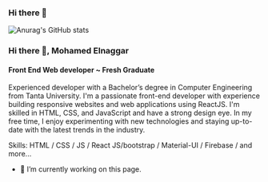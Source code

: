 ### Hi there 👋

![Anurag's GitHub stats](https://github-readme-stats.vercel.app/api?username=Elnaggar&show_icons=true&theme=transparent)

### Hi there 👋, Mohamed Elnaggar
#### Front End Web developer ~ Fresh Graduate
Experienced developer with a Bachelor’s degree in Computer Engineering from Tanta University. 
I'm a passionate front-end developer with experience building responsive websites and web applications using ReactJS. I'm skilled in HTML, CSS, and JavaScript and have a strong design eye. In my free time, I enjoy experimenting with new technologies and staying up-to-date with the latest trends in the industry.

Skills: HTML / CSS / JS / React JS/bootstrap / Material-UI /  Firebase / and more...

- 🔭 I’m currently working on this page. 




